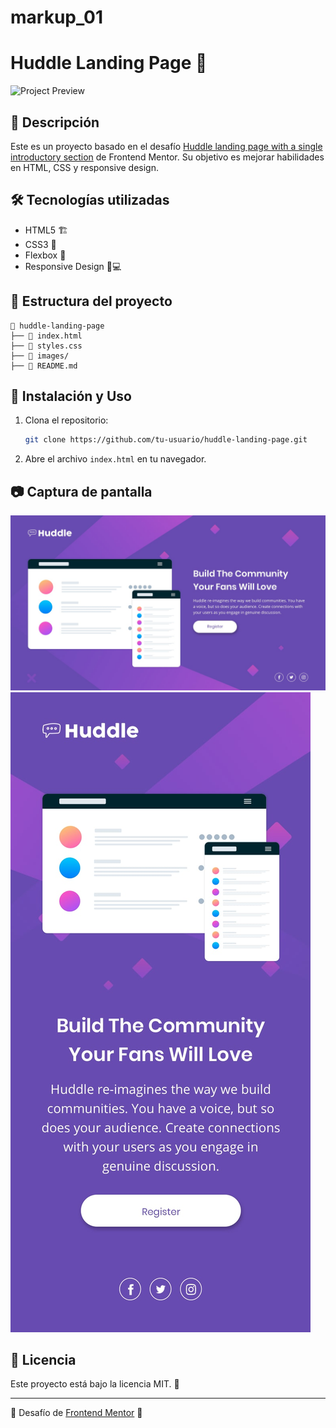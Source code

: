 # markup_01
# Huddle Landing Page 🚀

![Project Preview](./screenshot.png)

## 📌 Descripción
Este es un proyecto basado en el desafío [Huddle landing page with a single introductory section](https://www.frontendmentor.io/challenges/huddle-landing-page-with-a-single-introductory-section-B_2Wvxgi0) de Frontend Mentor. Su objetivo es mejorar habilidades en HTML, CSS y responsive design.

## 🛠️ Tecnologías utilizadas

- HTML5 🏗️
- CSS3 🎨
- Flexbox 📐
- Responsive Design 📱💻

## 📂 Estructura del proyecto
```
📁 huddle-landing-page
├── 📄 index.html
├── 🎨 styles.css
├── 📂 images/
├── 📜 README.md
```

## 🚀 Instalación y Uso

1. Clona el repositorio:
   ```sh
   git clone https://github.com/tu-usuario/huddle-landing-page.git
   ```
2. Abre el archivo `index.html` en tu navegador.

## 📷 Captura de pantalla

![Project Preview](./preview.png)
![Project Preview](./preview2.png)


## 📜 Licencia
Este proyecto está bajo la licencia MIT. 📄

---
📌 Desafío de [Frontend Mentor](https://www.frontendmentor.io) 🎯
